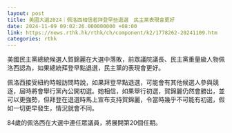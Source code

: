 ```yaml
---
layout: post
title: 美國大選2024｜佩洛西相信若拜登早些退選　民主黨表現會更好
date: 2024-11-09 09:02:26.000000000 +08:00
link: https://news.rthk.hk/rthk/ch/component/k2/1778262-20241109.htm
categories: rthk
---
```


美國民主黨總統候選人賀錦麗在大選中落敗，前眾議院議長、民主黨重量級人物佩洛西認為，如果總統拜登早點退選，民主黨的表現會更好。

佩洛西接受紐約時報訪問時說，如果拜登早點退選，可能會有其他候選人參與競逐，屆時將會舉行黨內公開初選。她相信，如果舉行初選，賀錦麗仍然會勝出，並可以更強勢，但拜登在退選時馬上宣布支持賀錦麗，令當時幾乎不可能有初選，假如一切更早發生，情況就會不同。

84歲的佩洛西在大選中連任眾議員，將展開第20個任期。
